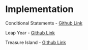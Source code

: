 # Implementation

Conditional Statements - [Github Link](https://github.com/grandeurkoe/100-days-of-code-the-complete-python-pro-bootcamp/tree/f913352b2d2b393207506687620bd2926434abac/day-003-control-flow-and-logical-operators/conditional-statements)

 Leap Year - [Github Link](https://github.com/grandeurkoe/100-days-of-code-the-complete-python-pro-bootcamp/tree/f913352b2d2b393207506687620bd2926434abac/day-003-control-flow-and-logical-operators/leap-year)
 
Treasure Island - [Github Link](https://github.com/grandeurkoe/100-days-of-code-the-complete-python-pro-bootcamp/tree/f913352b2d2b393207506687620bd2926434abac/day-003-control-flow-and-logical-operators/treasure-island)
